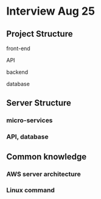 # Interview Aug 25

## Project Structure
front-end 

API 

backend 

database
## Server Structure
### micro-services

### API, database

## Common knowledge

### AWS server architecture

### Linux command